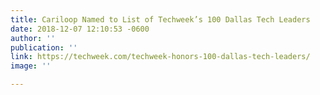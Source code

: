 ```yaml
---
title: Cariloop Named to List of Techweek’s 100 Dallas Tech Leaders
date: 2018-12-07 12:10:53 -0600
author: ''
publication: ''
link: https://techweek.com/techweek-honors-100-dallas-tech-leaders/
image: ''

---
```


